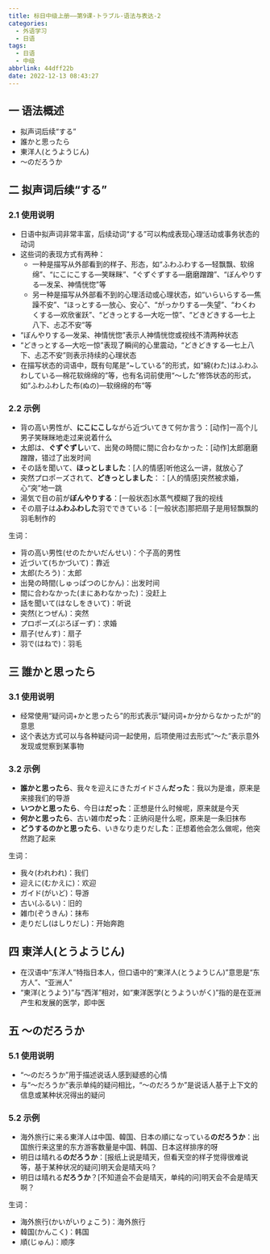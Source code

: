 ```yaml
---
title: 标日中级上册——第9课-トラブル-语法与表达-2
categories:
  - 外语学习
  - 日语
tags:
  - 日语
  - 中级
abbrlink: 44dff22b
date: 2022-12-13 08:43:27
---
```

## 一 语法概述

* 拟声词后续“する”
* 誰かと思ったら
* 東洋人(とうようじん)
* ～のだろうか

<!--more-->

## 二  拟声词后续“する”

### 2.1 使用说明

* 日语中拟声词非常丰富，后续动词“する”可以构成表现心理活动或事务状态的动词
* 这些词的表现方式有两种：
  * 一种是描写从外部看到的样子、形态，如“ふわふわする—轻飘飘、软绵绵”、“にこにこする—笑眯眯”、“ぐずぐずする—磨磨蹭蹭”、“ぼんやりする—发呆、神情恍惚”等
  * 另一种是描写从外部看不到的心理活动或心理状态，如“いらいらする—焦躁不安”、“ほっとする—放心、安心”、“がっかりする—失望”、“わくわくする—欢欣雀跃”、“どきっとする—大吃一惊”、“どきどきする—七上八下、忐忑不安”等
* “ぼんやりする—发呆、神情恍惚”表示人神情恍惚或视线不清两种状态
* “どきっとする—大吃一惊”表现了瞬间的心里震动，“どきどきする—七上八下、忐忑不安”则表示持续的心理状态
* 在描写状态的词语中，既有句尾是“~している”的形式，如“綿(わた)はふわふわしている—棉花软绵绵的”等，也有名词前使用“～した”修饰状态的形式，如“ふわふわした布(ぬの)—软绵绵的布”等

### 2.2 示例

* 背の高い男性が、**にこにこし**ながら近づいてきて何か言う：[动作]一高个儿男子笑眯眯地走过来说着什么
* 太郎は、**ぐずぐずし**いて、出発の時間に間に合わなかった：[动作]太郎磨磨蹭蹭，错过了出发时间
* その話を聞いて、**ほっとしました**：[人的情感]听他这么一讲，就放心了
* 突然プロポーズされて、**どきっとしました**：：[人的情感]突然被求婚，心“突”地一跳
* 湯気で目の前が**ぼんやりする**：[一般状态]水蒸气模糊了我的视线
* その扇子は**ふわふわした**羽でできている：[一般状态]那把扇子是用轻飘飘的羽毛制作的

生词：

* 背の高い男性(せのたかいだんせい)：个子高的男性
* 近づいて(ちかづいて)：靠近
* 太郎(たろう)：太郎
* 出発の時間(しゅっぱつのじかん)：出发时间
* 間に合わなかった(まにあわなかった)：没赶上
* 話を聞いて(はなしをきいて)：听说
* 突然(とつぜん)：突然
* プロポーズ(ぷろぽーず)：求婚
* 扇子(せんす)：扇子
* 羽で(はねで)：羽毛

## 三 誰かと思ったら

### 3.1 使用说明

* 经常使用“疑问词+かと思ったら”的形式表示“疑问词+か分からなかったが”的意思
* 这个表达方式可以与各种疑问词一起使用，后项使用过去形式“～た”表示意外发现或觉察到某事物

### 3.2 示例

* **誰かと思ったら**、我々を迎えにきたガイドさん**だった**：我以为是谁，原来是来接我们的导游
* **いつかと思ったら**、今日は**だった**：正想是什么时候呢，原来就是今天
* **何かと思ったら**、古い雑巾**だった**：正纳闷是什么呢，原来是一条旧抹布
* **どうするのかと思ったら**、いきなり走りだし**た**：正想着他会怎么做呢，他突然跑了起来

生词：

* 我々(われわれ)：我们
* 迎えに(むかえに)：欢迎
* ガイド(がいど)：导游
* 古い(ふるい)：旧的
* 雑巾(ぞうきん)：抹布
* 走りだし(はしりだし)：开始奔跑

## 四 東洋人(とうようじん)

* 在汉语中“东洋人”特指日本人，但口语中的“東洋人(とうようじん)”意思是“东方人”、“亚洲人”
* “東洋(とうよう)”与“西洋”相对，如“東洋医学(とうよういがく)”指的是在亚洲产生和发展的医学，即中医

## 五 ～のだろうか

### 5.1 使用说明

* “～のだろうか”用于描述说话人感到疑惑的心情
* 与“～だろうか”表示单纯的疑问相比，“～のだろうか”是说话人基于上下文的信息或某种状况得出的疑问

### 5.2 示例

* 海外旅行に来る東洋人は中国、韓国、日本の順になっている**のだろうか**：出国旅行来这里的东方游客数量是中国、韩国、日本这样排序的呀
* 明日は晴れる**のだろうか**：[报纸上说是晴天，但看天空的样子觉得很难说等，基于某种状况的疑问]明天会是晴天吗？
* 明日は晴れる**だろうか**？[不知道会不会是晴天，单纯的问]明天会不会是晴天啊？

生词：

* 海外旅行(かいがいりょこう)：海外旅行
* 韓国(かんこく)：韩国
* 順(じゅん)：顺序